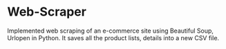 # Web-Scraper
Implemented web scraping of an e-commerce site using Beautiful Soup, Urlopen in Python. It saves all the product lists, details into a new CSV file.   
